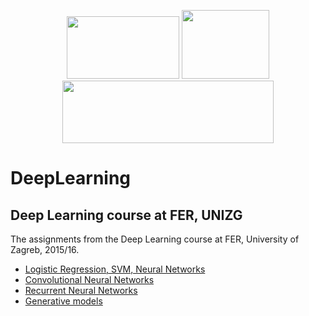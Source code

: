 
<p align="center">
  <img src="http://www.contel.hr/2015/wp-content/uploads/2015/07/unifer2.png" height=100 width=180> <img src="https://camo.githubusercontent.com/ee91ac3c9f5ad840ebf70b54284498fe0e6ddb92/68747470733a2f2f7777772e74656e736f72666c6f772e6f72672f696d616765732f74665f6c6f676f5f7472616e73702e706e67" height=110 width="140">  <img src="https://jdrch.files.wordpress.com/2013/04/python_logo_and_wordmark-svg.png" height=100 width="338">
</p>

# DeepLearning
## Deep Learning course at FER, UNIZG 

The assignments from the Deep Learning course at FER, University of Zagreb, 2015/16.

  - [Logistic Regression, SVM, Neural Networks](https://github.com/lukanovak93/DeepLearning/tree/master/lab_1)
  - [Convolutional Neural Networks](https://github.com/lukanovak93/DeepLearning/tree/master/lab_2)
  - [Recurrent Neural Networks](https://github.com/lukanovak93/DeepLearning/tree/master/lab_3)
  - [Generative models](https://github.com/lukanovak93/DeepLearning/tree/master/lab_4)

